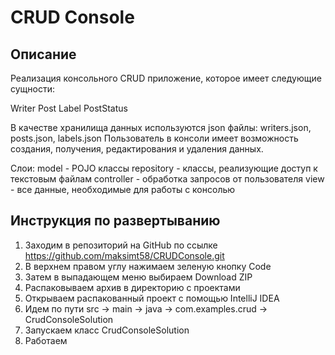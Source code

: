# CRUD Console

## Описание
Реализация консольного CRUD приложение, которое имеет следующие сущности:

Writer
Post
Label
PostStatus

В качестве хранилища данных используются json файлы:
writers.json, posts.json, labels.json
Пользователь в консоли имеет возможность создания, получения, редактирования и удаления данных.

Слои:
model - POJO классы
repository - классы, реализующие доступ к текстовым файлам
controller - обработка запросов от пользователя
view - все данные, необходимые для работы с консолью

## Инструкция по развертыванию
1. Заходим в репозиторий на GitHub по ссылке https://github.com/maksimt58/CRUDConsole.git
2. В верхнем правом углу нажимаем зеленую кнопку Code
3. Затем в выпадающем меню выбираем Download ZIP
4. Распаковываем архив в директорию с проектами
5. Открываем распакованный проект с помощью IntelliJ IDEA
6. Идем по пути src -> main -> java -> com.examples.crud -> CrudConsoleSolution
7. Запускаем класс CrudConsoleSolution
8. Работаем